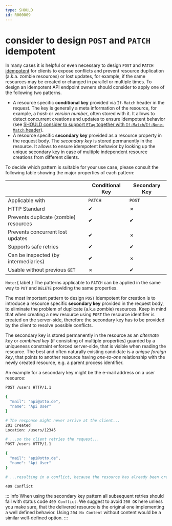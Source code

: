 ```yaml
---
type: SHOULD
id: R000009
---
```


# consider to design `POST` and `PATCH` idempotent

In many cases it is helpful or even necessary to design `POST` and `PATCH` [idempotent](R000008) for clients to expose conflicts and prevent resource duplication (a.k.a. zombie resources) or lost updates, for example, if the same resources may be created or changed in parallel or multiple times.
To design an idempotent API endpoint owners should consider to apply one of the following two patterns.

- A resource specific **conditional key** provided via `If-Match` header in the request. The key is generally a meta information of the resource, for example, a _hash_ or _version number_, often stored with it. It allows to detect concurrent creations and updates to ensure idempotent behavior (see [SHOULD consider to support `ETag` together with `If-Match`/`If-None-Match` header](R000060)).
- A resource specific **secondary key** provided as a resource property in the request body. The _secondary key_ is stored permanently in the resource. It allows to ensure idempotent behavior by looking up the unique secondary key in case of multiple independent resource creations from different clients.

To decide which pattern is suitable for your use case, please consult the following table showing the major properties of each pattern:

|                                       | Conditional Key | Secondary Key |
| ------------------------------------- | --------------- | ------------- |
| Applicable with                       | `PATCH`         | `POST`        |
| HTTP Standard                         | ✔               | ✗             |
| Prevents duplicate (zombie) resources | ✔               | ✔             |
| Prevents concurrent lost updates      | ✔               | ✗             |
| Supports safe retries                 | ✔               | ✔             |
| Can be inspected (by intermediaries)  | ✔               | ✗             |
| Usable without previous `GET`         | ✗               | ✔             |

`Note:`{ label } The patterns applicable to `PATCH` can be applied in the same way to `PUT` and `DELETE` providing the same properties.

The most important pattern to design `POST` idempotent for creation is to introduce a resource specific **secondary key** provided in the request body, to eliminate the problem of duplicate (a.k.a zombie) resources.
Keep in mind that when creating a new resource using `POST` the resource identifier is created on the server-side, therefore the secondary key has to be provided by the client to resolve possible conflicts.

The secondary key is stored permanently in the resource as an _alternate key_ or _combined key_ (if consisting of multiple properties) guarded by a uniqueness constraint enforced server-side, that is visible when reading the resource.
The best and often naturally existing candidate is a _unique foreign key_, that points to another resource having _one-to-one_ relationship with the newly created resource, e.g. a parent process identifier.

An example for a secondary key might be the e-mail address on a user resource:

```sh
POST /users HTTP/1.1

{
  "mail": "api@otto.de",
  "name": "Api User"
}

# The response might never arrive at the client...
201 Created
Location: /users/12345

# ...so the client retries the request...
POST /users HTTP/1.1

{
  "mail": "api@otto.de",
  "name": "Api User"
}

# ...resulting in a conflict, because the resource has already been created for the given secondary key "mail".

409 Conflict
```

::: info
When using the secondary key pattern all subsequent retries should fail with status code `409 Conflict`.
We suggest to avoid `200 OK` here unless you make sure, that the delivered resource is the original one implementing a well defined behavior. Using `204 No Content` without content would be a similar well-defined option.
:::
